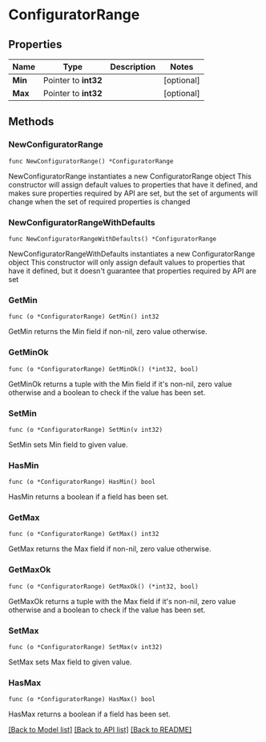 # ConfiguratorRange

## Properties

Name | Type | Description | Notes
------------ | ------------- | ------------- | -------------
**Min** | Pointer to **int32** |  | [optional] 
**Max** | Pointer to **int32** |  | [optional] 

## Methods

### NewConfiguratorRange

`func NewConfiguratorRange() *ConfiguratorRange`

NewConfiguratorRange instantiates a new ConfiguratorRange object
This constructor will assign default values to properties that have it defined,
and makes sure properties required by API are set, but the set of arguments
will change when the set of required properties is changed

### NewConfiguratorRangeWithDefaults

`func NewConfiguratorRangeWithDefaults() *ConfiguratorRange`

NewConfiguratorRangeWithDefaults instantiates a new ConfiguratorRange object
This constructor will only assign default values to properties that have it defined,
but it doesn't guarantee that properties required by API are set

### GetMin

`func (o *ConfiguratorRange) GetMin() int32`

GetMin returns the Min field if non-nil, zero value otherwise.

### GetMinOk

`func (o *ConfiguratorRange) GetMinOk() (*int32, bool)`

GetMinOk returns a tuple with the Min field if it's non-nil, zero value otherwise
and a boolean to check if the value has been set.

### SetMin

`func (o *ConfiguratorRange) SetMin(v int32)`

SetMin sets Min field to given value.

### HasMin

`func (o *ConfiguratorRange) HasMin() bool`

HasMin returns a boolean if a field has been set.

### GetMax

`func (o *ConfiguratorRange) GetMax() int32`

GetMax returns the Max field if non-nil, zero value otherwise.

### GetMaxOk

`func (o *ConfiguratorRange) GetMaxOk() (*int32, bool)`

GetMaxOk returns a tuple with the Max field if it's non-nil, zero value otherwise
and a boolean to check if the value has been set.

### SetMax

`func (o *ConfiguratorRange) SetMax(v int32)`

SetMax sets Max field to given value.

### HasMax

`func (o *ConfiguratorRange) HasMax() bool`

HasMax returns a boolean if a field has been set.


[[Back to Model list]](../README.md#documentation-for-models) [[Back to API list]](../README.md#documentation-for-api-endpoints) [[Back to README]](../README.md)


